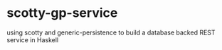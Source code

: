 # scotty-gp-service
using scotty and generic-persistence to build a database backed REST service in Haskell
